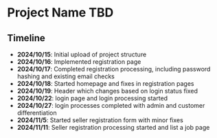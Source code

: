 # Project Name TBD


## Timeline
- **2024/10/15**: Initial upload of project structure
- **2024/10/16**: Implemented registration page
- **2024/10/17**: Completed registration processing, including password hashing and existing email checks
- **2024/10/18**: Started homepage and fixes in registration pages
- **2024/10/19**: Header which changes based on login status fixed
- **2024/10/22**: login page and login processing started
- **2024/10/27**: login processes completed with admin and customer differentiation
- **2024/11/5**:  Started seller registration form with minor fixes
- **2024/11/11**: Seller registration processing started and list a job page
